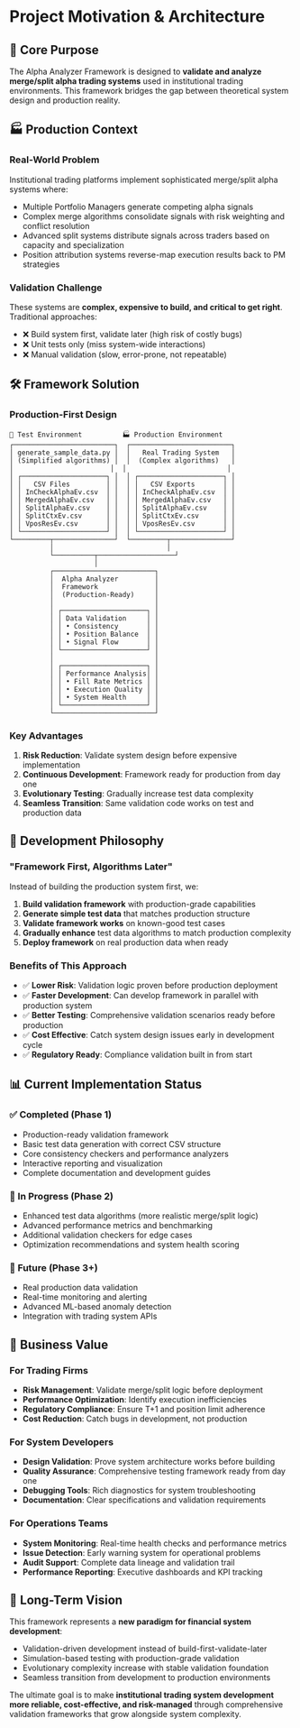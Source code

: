 # Project Motivation & Architecture

## 🎯 **Core Purpose**

The Alpha Analyzer Framework is designed to **validate and analyze merge/split alpha trading systems** used in institutional trading environments. This framework bridges the gap between theoretical system design and production reality.

## 🏭 **Production Context**

### **Real-World Problem**
Institutional trading platforms implement sophisticated merge/split alpha systems where:
- Multiple Portfolio Managers generate competing alpha signals
- Complex merge algorithms consolidate signals with risk weighting and conflict resolution
- Advanced split systems distribute signals across traders based on capacity and specialization
- Position attribution systems reverse-map execution results back to PM strategies

### **Validation Challenge**
These systems are **complex, expensive to build, and critical to get right**. Traditional approaches:
- ❌ Build system first, validate later (high risk of costly bugs)
- ❌ Unit tests only (miss system-wide interactions)
- ❌ Manual validation (slow, error-prone, not repeatable)

## 🛠️ **Framework Solution**

### **Production-First Design**
```
🧪 Test Environment          🏭 Production Environment
┌─────────────────────────┐  ┌─────────────────────────┐
│ generate_sample_data.py │  │   Real Trading System   │
│ (Simplified algorithms) │  │  (Complex algorithms)   │
│                        │  │                         │
│ ┌─────────────────────┐ │  │ ┌─────────────────────┐ │
│ │   CSV Files         │ │  │ │   CSV Exports       │ │
│ │ InCheckAlphaEv.csv  │ │  │ │ InCheckAlphaEv.csv  │ │
│ │ MergedAlphaEv.csv   │ │  │ │ MergedAlphaEv.csv   │ │
│ │ SplitAlphaEv.csv    │ │  │ │ SplitAlphaEv.csv    │ │
│ │ SplitCtxEv.csv      │ │  │ │ SplitCtxEv.csv      │ │
│ │ VposResEv.csv       │ │  │ │ VposResEv.csv       │ │
│ └─────────────────────┘ │  │ └─────────────────────┘ │
└─────────┬───────────────┘  └─────────┬───────────────┘
          │                            │
          └──────────┬───────────────────┘
                     │
          ┌─────────────────────────┐
          │  Alpha Analyzer         │
          │  Framework              │
          │  (Production-Ready)     │
          │                         │
          │ ┌─────────────────────┐ │
          │ │ Data Validation     │ │
          │ │ • Consistency       │ │
          │ │ • Position Balance  │ │
          │ │ • Signal Flow       │ │
          │ └─────────────────────┘ │
          │                         │
          │ ┌─────────────────────┐ │
          │ │ Performance Analysis│ │
          │ │ • Fill Rate Metrics │ │
          │ │ • Execution Quality │ │
          │ │ • System Health     │ │
          │ └─────────────────────┘ │
          └─────────────────────────┘
```

### **Key Advantages**
1. **Risk Reduction**: Validate system design before expensive implementation
2. **Continuous Development**: Framework ready for production from day one
3. **Evolutionary Testing**: Gradually increase test data complexity
4. **Seamless Transition**: Same validation code works on test and production data

## 🚀 **Development Philosophy**

### **"Framework First, Algorithms Later"**
Instead of building the production system first, we:
1. **Build validation framework** with production-grade capabilities
2. **Generate simple test data** that matches production structure
3. **Validate framework works** on known-good test cases
4. **Gradually enhance** test data algorithms to match production complexity
5. **Deploy framework** on real production data when ready

### **Benefits of This Approach**
- ✅ **Lower Risk**: Validation logic proven before production deployment
- ✅ **Faster Development**: Can develop framework in parallel with production system
- ✅ **Better Testing**: Comprehensive validation scenarios ready before production
- ✅ **Cost Effective**: Catch system design issues early in development cycle
- ✅ **Regulatory Ready**: Compliance validation built in from start

## 📊 **Current Implementation Status**

### **✅ Completed (Phase 1)**
- Production-ready validation framework
- Basic test data generation with correct CSV structure
- Core consistency checkers and performance analyzers
- Interactive reporting and visualization
- Complete documentation and development guides

### **🔄 In Progress (Phase 2)**
- Enhanced test data algorithms (more realistic merge/split logic)
- Advanced performance metrics and benchmarking
- Additional validation checkers for edge cases
- Optimization recommendations and system health scoring

### **🎯 Future (Phase 3+)**
- Real production data validation
- Real-time monitoring and alerting
- Advanced ML-based anomaly detection
- Integration with trading system APIs

## 💼 **Business Value**

### **For Trading Firms**
- **Risk Management**: Validate merge/split logic before deployment
- **Performance Optimization**: Identify execution inefficiencies
- **Regulatory Compliance**: Ensure T+1 and position limit adherence
- **Cost Reduction**: Catch bugs in development, not production

### **For System Developers**
- **Design Validation**: Prove system architecture works before building
- **Quality Assurance**: Comprehensive testing framework ready from day one
- **Debugging Tools**: Rich diagnostics for system troubleshooting
- **Documentation**: Clear specifications and validation requirements

### **For Operations Teams**
- **System Monitoring**: Real-time health checks and performance metrics
- **Issue Detection**: Early warning system for operational problems
- **Audit Support**: Complete data lineage and validation trail
- **Performance Reporting**: Executive dashboards and KPI tracking

## 🔮 **Long-Term Vision**

This framework represents a **new paradigm for financial system development**:
- Validation-driven development instead of build-first-validate-later
- Simulation-based testing with production-grade validation
- Evolutionary complexity increase with stable validation foundation
- Seamless transition from development to production environments

The ultimate goal is to make **institutional trading system development more reliable, cost-effective, and risk-managed** through comprehensive validation frameworks that grow alongside system complexity.